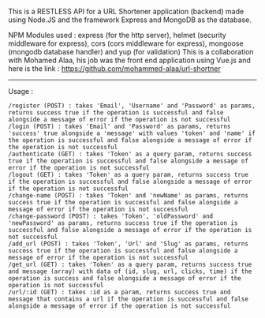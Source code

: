 This is a RESTLESS API for a URL Shortener application (backend) made using Node.JS and the framework Express and MongoDB as the database.

NPM Modules used : express (for the http server), helmet (security middleware for express), cors (cors middleware for express), mongoose (mongodb database handler) and yup (for validation)
This is a collaboration with Mohamed Alaa, his job was the front end application using Vue.js and here is the link : https://github.com/mohammed-alaa/url-shortner
_________________________________

Usage :
```
/register (POST) : takes 'Email', 'Username' and 'Password' as params, returns success true if the operation is successful and false alongside a message of error if the operation is not successful
/login (POST) : takes 'Email' and 'Password' as params, returns 'success' true alongside a 'message' with values 'token' and 'name' if the operation is successful and false alongside a message of error if the operation is not successful
/authenticate (GET) : takes 'Token' as a query param, returns success true if the operation is successful and false alongside a message of error if the operation is not successful
/logout (GET) : takes 'Token' as a query param, returns success true if the operation is successful and false alongside a message of error if the operation is not successful
/change-name (POST) : takes 'Token' and 'newName' as params, returns success true if the operation is successful and false alongside a message of error if the operation is not successful
/change-password (POST) : takes 'Token', 'oldPassword' and 'newPassword' as params, returns success true if the operation is successful and false alongside a message of error if the operation is not successful
/add_url (POST) : takes 'Token', 'Url' and 'Slug' as params, returns success true if the operation is successful and false alongside a message of error if the operation is not successful
/get_url (GET) : takes 'Token' as a query param, returns success true and message (array) with data of (id, slug, url, clicks, time) if the operation is success and false alongside a message of error if the operation is not successful
/url/:id (GET) : takes :id as a param, returns success true and message that contains a url if the operation is successful and false alongside a message of error if the operation is not successful
```
